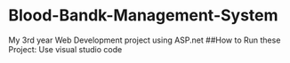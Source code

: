 # Blood-Bandk-Management-System
My 3rd year Web Development project using ASP.net
##How to Run these Project:
Use visual studio code



